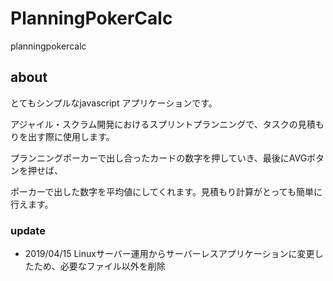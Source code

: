 # PlanningPokerCalc
planningpokercalc

## about
とてもシンプルなjavascript アプリケーションです。

アジャイル・スクラム開発におけるスプリントプランニングで、タスクの見積もりを出す際に使用します。

プランニングポーカーで出し合ったカードの数字を押していき、最後にAVGボタンを押せば、

ポーカーで出した数字を平均値にしてくれます。見積もり計算がとっても簡単に行えます。

### update
- 2019/04/15  Linuxサーバー運用からサーバーレスアプリケーションに変更したため、必要なファイル以外を削除
